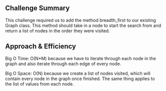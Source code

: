 ## Challenge Summary

This challenge required us to add the method breadth_first to our existing Graph class. This method should take in a node to start the search from and return a list of nodes in the order they were visited.

## Approach & Efficiency

Big O Time: O(N*M) because we have to iterate through each node in the graph and also iterate through each edge of every node.

Big O Space: O(N) because we create a list of nodes visited, which will contain every node in the graph once finished. The same thing applies to the list of values from each node.
